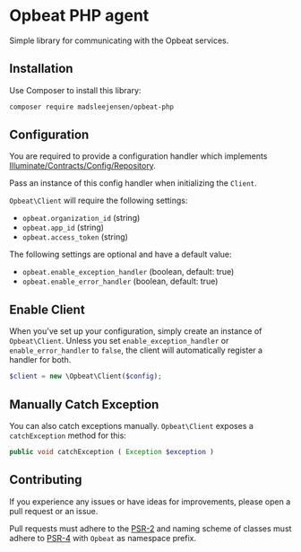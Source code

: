# Opbeat PHP agent

Simple library for communicating with the Opbeat services.


## Installation

Use Composer to install this library:

```bash
composer require madsleejensen/opbeat-php
```

## Configuration

You are required to provide a configuration handler which implements [Illuminate/Contracts/Config/Repository](https://github.com/illuminate/contracts/blob/master/Config/Repository.php).

Pass an instance of this config handler when initializing the `Client`.

`Opbeat\Client` will require the following settings:

- `opbeat.organization_id` (string)
- `opbeat.app_id` (string)
- `opbeat.access_token` (string)

The following settings are optional and have a default value:

- `opbeat.enable_exception_handler` (boolean, default: true)
- `opbeat.enable_error_handler` (boolean, default: true)


## Enable Client

When you've set up your configuration, simply create an instance of `Opbeat\Client`. Unless you set `enable_exception_handler` or `enable_error_handler` to `false`, the client will automatically register a handler for both.

```php
$client = new \Opbeat\Client($config);
```


## Manually Catch Exception

You can also catch exceptions manually. `Opbeat\Client` exposes a `catchException` method for this:

```php
public void catchException ( Exception $exception )
```


## Contributing

If you experience any issues or have ideas for improvements, please open a pull request or an issue.

Pull requests must adhere to the [PSR-2](https://github.com/php-fig/fig-standards/blob/master/accepted/PSR-2-coding-style-guide.md) and naming scheme of classes must adhere to [PSR-4](https://github.com/php-fig/fig-standards/blob/master/accepted/PSR-4-autoloader.md) with `Opbeat` as namespace prefix.
